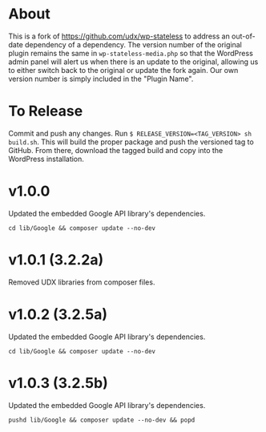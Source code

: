 # About

This is a fork of https://github.com/udx/wp-stateless to address an out-of-date dependency of a dependency. The version number of the original plugin remains the same in `wp-stateless-media.php` so that the WordPress admin panel will alert us when there is an update to the original, allowing us to either switch back to the original or update the fork again. Our own version number is simply included in the "Plugin Name".

# To Release

Commit and push any changes. Run `$ RELEASE_VERSION=<TAG_VERSION> sh build.sh`. This will build the proper package and push the versioned tag to GitHub. From there, download the tagged build and copy into the WordPress installation.

# v1.0.0

Updated the embedded Google API library's dependencies.

`cd lib/Google && composer update --no-dev`

# v1.0.1 (3.2.2a)

Removed UDX libraries from composer files.

# v1.0.2 (3.2.5a)

Updated the embedded Google API library's dependencies.

`cd lib/Google && composer update --no-dev`

# v1.0.3 (3.2.5b)

Updated the embedded Google API library's dependencies.

`pushd lib/Google && composer update --no-dev && popd`
